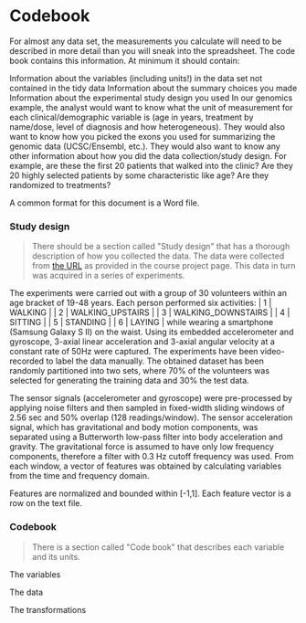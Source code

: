 Codebook
========
For almost any data set, the measurements you calculate will need to be described in more detail than you will sneak into the spreadsheet. The code book contains this information. At minimum it should contain:


Information about the variables (including units!) in the data set not contained in the tidy data
Information about the summary choices you made
Information about the experimental study design you used
In our genomics example, the analyst would want to know what the unit of measurement for each clinical/demographic variable is (age in years, treatment by name/dose, level of diagnosis and how heterogeneous). They would also want to know how you picked the exons you used for summarizing the genomic data (UCSC/Ensembl, etc.). They would also want to know any other information about how you did the data collection/study design. For example, are these the first 20 patients that walked into the clinic? Are they 20 highly selected patients by some characteristic like age? Are they randomized to treatments?

A common format for this document is a Word file. 

### Study design
>There should be a section called "Study design" that has a thorough description of how you collected the data.
The data were collected from [the URL]( https://d396qusza40orc.cloudfront.net/getdata%2Fprojectfiles%2FUCI%20HAR%20Dataset.zip) as provided in the course project page. This data in turn was acquired in a series of experiments.

The experiments were carried out with a group of 30 volunteers within an age bracket of 19-48 years. Each person performed six activities:
| 1 | WALKING |
| 2 | WALKING_UPSTAIRS |
| 3 | WALKING_DOWNSTAIRS |
| 4 | SITTING |
| 5 | STANDING |
| 6 | LAYING |
while wearing a smartphone (Samsung Galaxy S II) on the waist. Using its embedded accelerometer and gyroscope, 3-axial linear acceleration and 3-axial angular velocity at a constant rate of 50Hz were captured. The experiments have been video-recorded to label the data manually. The obtained dataset has been randomly partitioned into two sets, where 70% of the volunteers was selected for generating the training data and 30% the test data.

The sensor signals (accelerometer and gyroscope) were pre-processed by applying noise filters and then sampled in fixed-width sliding windows of 2.56 sec and 50% overlap (128 readings/window). The sensor acceleration signal, which has gravitational and body motion components, was separated using a Butterworth low-pass filter into body acceleration and gravity. The gravitational force is assumed to have only low frequency components, therefore a filter with 0.3 Hz cutoff frequency was used. From each window, a vector of features was obtained by calculating variables from the time and frequency domain.

Features are normalized and bounded within [-1,1].
Each feature vector is a row on the text file.

### Codebook
>There is a section called "Code book" that describes each variable and its units.


The variables


The data


The transformations


